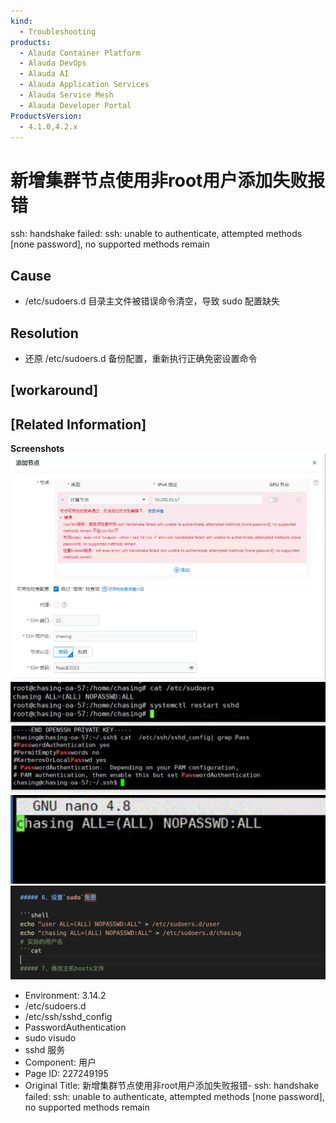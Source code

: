 ```yaml
---
kind:
  - Troubleshooting
products:
  - Alauda Container Platform
  - Alauda DevOps
  - Alauda AI
  - Alauda Application Services
  - Alauda Service Mesh
  - Alauda Developer Portal
ProductsVersion:
  - 4.1.0,4.2.x
---
```

<!-- A type of document that involves encountering a fault, diagnosing it, performing root cause analysis, and providing solutions. -->

# 新增集群节点使用非root用户添加失败报错

ssh: handshake failed: ssh: unable to authenticate, attempted methods [none password], no supported methods remain

## Cause
- /etc/sudoers.d 目录主文件被错误命令清空，导致 sudo 配置缺失

## Resolution
- 还原 /etc/sudoers.d 备份配置，重新执行正确免密设置命令

## [workaround]

## [Related Information]
**Screenshots**
![](assets/xin-zeng-ji-qun-jie-dian-shi-yong-fei-rootyong-hu-tian-jia-shi-bai-bao-cuo-ssh-h/image-2024-8-15_14-14-43.png)
![](assets/xin-zeng-ji-qun-jie-dian-shi-yong-fei-rootyong-hu-tian-jia-shi-bai-bao-cuo-ssh-h/image-2024-8-15_14-17-26.png)
![](assets/xin-zeng-ji-qun-jie-dian-shi-yong-fei-rootyong-hu-tian-jia-shi-bai-bao-cuo-ssh-h/image-2024-8-15_14-19-6.png)
![](assets/xin-zeng-ji-qun-jie-dian-shi-yong-fei-rootyong-hu-tian-jia-shi-bai-bao-cuo-ssh-h/image-2024-8-15_14-46-47.png)
![](assets/xin-zeng-ji-qun-jie-dian-shi-yong-fei-rootyong-hu-tian-jia-shi-bai-bao-cuo-ssh-h/image-2024-8-15_14-40-5.png)
- Environment: 3.14.2
- /etc/sudoers.d
- /etc/ssh/sshd_config
- PasswordAuthentication
- sudo visudo
- sshd 服务
- Component: 用户
- Page ID: 227249195
- Original Title: 新增集群节点使用非root用户添加失败报错- ssh: handshake failed: ssh: unable to authenticate, attempted methods [none password], no supported methods remain

